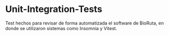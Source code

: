 # Unit-Integration-Tests
Test hechos para revisar de forma automatizada el software de BioRuta, en donde se utilizaron sistemas como Insomnia y Vitest.
